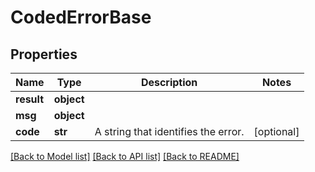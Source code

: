 # CodedErrorBase


## Properties
Name | Type | Description | Notes
------------ | ------------- | ------------- | -------------
**result** | **object** |  | 
**msg** | **object** |  | 
**code** | **str** | A string that identifies the error.  | [optional] 

[[Back to Model list]](../README.md#documentation-for-models) [[Back to API list]](../README.md#documentation-for-api-endpoints) [[Back to README]](../README.md)


